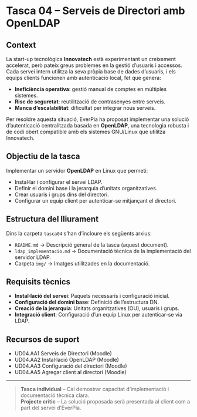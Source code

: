 # Tasca 04 – Serveis de Directori amb OpenLDAP

## Context

La start-up tecnològica **Innovatech** està experimentant un creixement accelerat, però pateix greus problemes en la gestió d’usuaris i accessos. Cada servei intern utilitza la seva pròpia base de dades d’usuaris, i els equips clients funcionen amb autenticació local, fet que genera:

- **Ineficiència operativa**: gestió manual de comptes en múltiples sistemes.
- **Risc de seguretat**: reutilització de contrasenyes entre serveis.
- **Manca d’escalabilitat**: dificultat per integrar nous serveis.

Per resoldre aquesta situació, EverPia ha proposat implementar una solució d’autenticació centralitzada basada en **OpenLDAP**, una tecnologia robusta i de codi obert compatible amb els sistemes GNU/Linux que utilitza Innovatech.

## Objectiu de la tasca

Implementar un servidor **OpenLDAP** en Linux que permeti:

- Instal·lar i configurar el servei LDAP.
- Definir el domini base i la jerarquia d’unitats organitzatives.
- Crear usuaris i grups dins del directori.
- Configurar un equip client per autenticar-se mitjançant el directori.

## Estructura del lliurament
Dins la carpeta `tasca04` s’han d’incloure els següents arxius:

- `README.md` → Descripció general de la tasca (aquest document).
- `ldap_implementacio.md` → Documentació tècnica de la implementació del servidor LDAP.
- Carpeta `img/` → Imatges utilitzades en la documentació.

## Requisits tècnics

- **Instal·lació del servei**: Paquets necessaris i configuració inicial.
- **Configuració del domini base**: Definició de l’estructura DN.
- **Creació de la jerarquia**: Unitats organitzatives (OU), usuaris i grups.
- **Integració client**: Configuració d’un equip Linux per autenticar-se via LDAP.

## Recursos de suport

- UD04.AA1 Serveis de Directori (Moodle)
- UD04.AA2 Instal·lació OpenLDAP (Moodle)
- UD04.AA3 Configuració del directori (Moodle)
- UD04.AA5 Agregar client al directori (Moodle)

---

> **Tasca individual** – Cal demostrar capacitat d’implementació i documentació tècnica clara.  
> **Projecte crític** – La solució proposada serà presentada al client com a part del servei d’EverPia.

